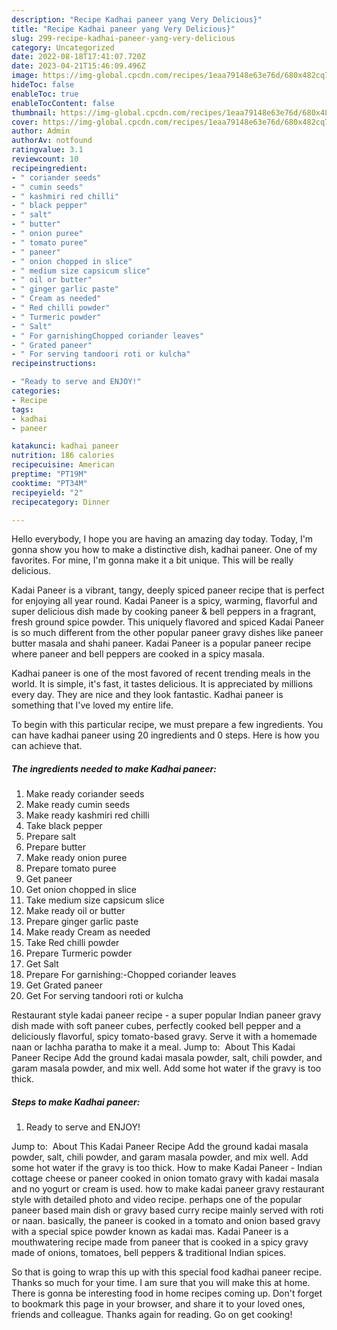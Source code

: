 ```yaml
---
description: "Recipe Kadhai paneer yang Very Delicious}"
title: "Recipe Kadhai paneer yang Very Delicious}"
slug: 299-recipe-kadhai-paneer-yang-very-delicious
category: Uncategorized
date: 2022-08-18T17:41:07.720Z
date: 2023-04-21T15:46:09.496Z
image: https://img-global.cpcdn.com/recipes/1eaa79148e63e76d/680x482cq70/kadhai-paneer-recipe-main-photo.jpg
hideToc: false
enableToc: true
enableTocContent: false
thumbnail: https://img-global.cpcdn.com/recipes/1eaa79148e63e76d/680x482cq70/kadhai-paneer-recipe-main-photo.jpg
cover: https://img-global.cpcdn.com/recipes/1eaa79148e63e76d/680x482cq70/kadhai-paneer-recipe-main-photo.jpg
author: Admin
authorAv: notfound
ratingvalue: 3.1
reviewcount: 10
recipeingredient:
- " coriander seeds"
- " cumin seeds"
- " kashmiri red chilli"
- " black pepper"
- " salt"
- " butter"
- " onion puree"
- " tomato puree"
- " paneer"
- " onion chopped in slice"
- " medium size capsicum slice"
- " oil or butter"
- " ginger garlic paste"
- " Cream as needed"
- " Red chilli powder"
- " Turmeric powder"
- " Salt"
- " For garnishingChopped coriander leaves"
- " Grated paneer"
- " For serving tandoori roti or kulcha"
recipeinstructions:

- "Ready to serve and ENJOY!"
categories:
- Recipe
tags:
- kadhai
- paneer

katakunci: kadhai paneer 
nutrition: 186 calories
recipecuisine: American
preptime: "PT19M"
cooktime: "PT34M"
recipeyield: "2"
recipecategory: Dinner

---
```



Hello everybody, I hope you are having an amazing day today. Today, I'm gonna show you how to make a distinctive dish, kadhai paneer. One of my favorites. For mine, I'm gonna make it a bit unique. This will be really delicious.

Kadai Paneer is a vibrant, tangy, deeply spiced paneer recipe that is perfect for enjoying all year round. Kadai Paneer is a spicy, warming, flavorful and super delicious dish made by cooking paneer &amp; bell peppers in a fragrant, fresh ground spice powder. This uniquely flavored and spiced Kadai Paneer is so much different from the other popular paneer gravy dishes like paneer butter masala and shahi paneer. Kadai Paneer is a popular paneer recipe where paneer and bell peppers are cooked in a spicy masala.

Kadhai paneer is one of the most favored of recent trending meals in the world. It is simple, it's fast, it tastes delicious. It is appreciated by millions every day. They are nice and they look fantastic. Kadhai paneer is something that I've loved my entire life.


To begin with this particular recipe, we must prepare a few ingredients. You can have kadhai paneer using 20 ingredients and 0 steps. Here is how you can achieve that.

<!--inarticleads1-->

##### The ingredients needed to make Kadhai paneer:

1. Make ready  coriander seeds
1. Make ready  cumin seeds
1. Make ready  kashmiri red chilli
1. Take  black pepper
1. Prepare  salt
1. Prepare  butter
1. Make ready  onion puree
1. Prepare  tomato puree
1. Get  paneer
1. Get  onion chopped in slice
1. Take  medium size capsicum slice
1. Make ready  oil or butter
1. Prepare  ginger garlic paste
1. Make ready  Cream as needed
1. Take  Red chilli powder
1. Prepare  Turmeric powder
1. Get  Salt
1. Prepare  For garnishing:-Chopped coriander leaves
1. Get  Grated paneer
1. Get  For serving tandoori roti or kulcha


Restaurant style kadai paneer recipe - a super popular Indian paneer gravy dish made with soft paneer cubes, perfectly cooked bell pepper and a deliciously flavorful, spicy tomato-based gravy. Serve it with a homemade naan or lachha paratha to make it a meal. Jump to: ️ About This Kadai Paneer Recipe Add the ground kadai masala powder, salt, chili powder, and garam masala powder, and mix well. Add some hot water if the gravy is too thick. 

<!--inarticleads2-->

##### Steps to make Kadhai paneer:


1. Ready to serve and ENJOY!

Jump to: ️ About This Kadai Paneer Recipe Add the ground kadai masala powder, salt, chili powder, and garam masala powder, and mix well. Add some hot water if the gravy is too thick. How to make Kadai Paneer - Indian cottage cheese or paneer cooked in onion tomato gravy with kadai masala and no yogurt or cream is used. how to make kadai paneer gravy restaurant style with detailed photo and video recipe. perhaps one of the popular paneer based main dish or gravy based curry recipe mainly served with roti or naan. basically, the paneer is cooked in a tomato and onion based gravy with a special spice powder known as kadai mas. Kadai Paneer is a mouthwatering recipe made from paneer that is cooked in a spicy gravy made of onions, tomatoes, bell peppers &amp; traditional Indian spices. 

So that is going to wrap this up with this special food kadhai paneer recipe. Thanks so much for your time. I am sure that you will make this at home. There is gonna be interesting food in home recipes coming up. Don't forget to bookmark this page in your browser, and share it to your loved ones, friends and colleague. Thanks again for reading. Go on get cooking!

